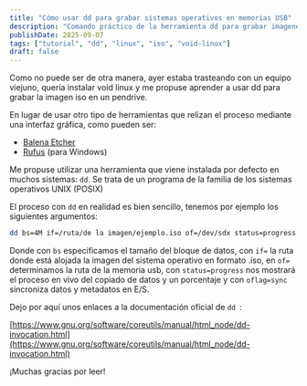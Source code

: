 ```yaml
---
title: "Cómo usar dd para grabar sistemas operativos en memorias USB"
description: "Comando práctico de la herramienta dd para grabar imagenes .iso en memorias USB."
publishDate: 2025-09-07
tags: ["tutorial", "dd", "linux", "iso", "void-linux"]
draft: false
---
```


Como no puede ser de otra manera, ayer estaba trasteando con un equipo viejuno, quería instalar void linux y me propuse aprender a usar dd para grabar la imagen iso en un pendrive.

En lugar de usar otro tipo de herramientas que relizan el proceso mediante una interfaz gráfica, como pueden ser:
- [Balena Etcher](https://etcher.balena.io/)
- [Rufus](https://rufus.ie/es/) (para Windows)


Me propuse utilizar una herramienta que viene instalada por defecto en muchos sistemas: ```dd```. Se trata de un programa de la familia de los sistemas operativos UNIX (POSIX)

El proceso con ```dd``` en realidad es bien sencillo, tenemos por ejemplo los siguientes argumentos:

``` bash
dd bs=4M if=/ruta/de la imagen/ejemplo.iso of=/dev/sdx status=progress oflag=sync
```
Donde con ```bs``` especificamos el tamaño del bloque de datos, con ```if=``` la ruta donde está alojada la imagen del sistema operativo en formato .iso, en ```of=``` determinamos la ruta de la memoria usb, con ```status=progress``` nos mostrará el proceso en vivo del copiado de datos y un porcentaje y con ```oflag=sync``` sincroniza datos y metadatos en E/S.

Dejo por aquí unos enlaces a la documentación oficial de ```dd ```:

[https://www.gnu.org/software/coreutils/manual/html_node/dd-invocation.html](https://www.gnu.org/software/coreutils/manual/html_node/dd-invocation.html)


¡Muchas gracias por leer!
